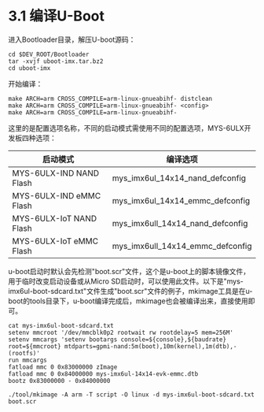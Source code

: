 # 3.1 编译U-Boot

进入Bootloader目录，解压U-boot源码：

    cd $DEV_ROOT/Bootloader
    tar -xvjf uboot-imx.tar.bz2
    cd uboot-imx

开始编译：

    make ARCH=arm CROSS_COMPILE=arm-linux-gnueabihf- distclean 
    make ARCH=arm CROSS_COMPILE=arm-linux-gnueabihf- <config>
    make ARCH=arm CROSS_COMPILE=arm-linux-gnueabihf-

这里的<config>是配置选项名称，不同的启动模式需使用不同的配置选项，MYS-6ULX开发板四种选项：

启动模式 | 编译选项
-------- | --------
MYS-6ULX-IND NAND Flash | mys_imx6ul_14x14_nand_defconfig
MYS-6ULX-IND eMMC Flash | mys_imx6ul_14x14_emmc_defconfig
MYS-6ULX-IoT NAND Flash | mys_imx6ull_14x14_nand_defconfig
MYS-6ULX-IoT eMMC Flash | mys_imx6ull_14x14_emmc_defconfig

u-boot启动时默认会先检测"boot.scr"文件，这个是u-boot上的脚本镜像文件，用于临时改变启动设备或从Micro SD启动时，可以使用此文件。以下是"mys-imx6ul-boot-sdcard.txt"文件生成"boot.scr"文件的例子，mkimage工具是在u-boot的tools目录下，u-boot编译完成后，mkimage也会被编译出来，直接使用即可。

```
cat mys-imx6ul-boot-sdcard.txt
setenv mmcroot '/dev/mmcblk0p2 rootwait rw rootdelay=5 mem=256M'
setenv mmcargs 'setenv bootargs console=${console},${baudrate} root=${mmcroot} mtdparts=gpmi-nand:5m(boot),10m(kernel),1m(dtb),-(rootfs)'
run mmcargs
fatload mmc 0 0x83000000 zImage
fatload mmc 0 0x84000000 mys-imx6ul-14x14-evk-emmc.dtb
bootz 0x83000000 - 0x84000000

./tool/mkimage -A arm -T script -O linux -d mys-imx6ul-boot-sdcard.txt boot.scr
```
